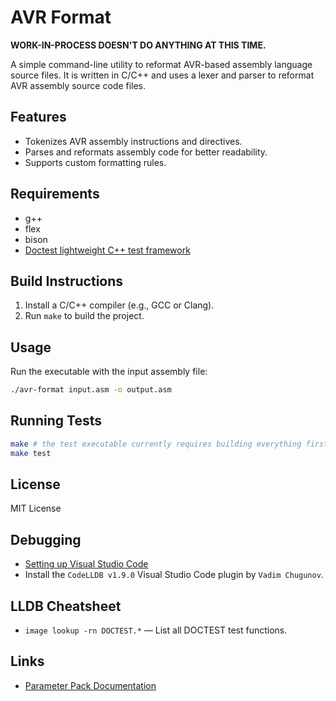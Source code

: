 # AVR Format

**WORK-IN-PROCESS DOESN'T DO ANYTHING AT THIS TIME.**

A simple command-line utility to reformat AVR-based assembly language source files.
It is written in C/C++ and uses a lexer and parser to reformat AVR assembly source code files.

## Features
- Tokenizes AVR assembly instructions and directives.
- Parses and reformats assembly code for better readability.
- Supports custom formatting rules.

## Requirements
* g++
* flex
* bison
* [Doctest lightweight C++ test framework](https://raw.githubusercontent.com/doctest/doctest/master/doctest/doctest.h)

## Build Instructions
1. Install a C/C++ compiler (e.g., GCC or Clang).
2. Run `make` to build the project.

## Usage
Run the executable with the input assembly file:
```bash
./avr-format input.asm -o output.asm
```

## Running Tests
```bash
make # the test executable currently requires building everything first
make test
```

## License
MIT License

## Debugging

* [Setting up Visual Studio Code](https://code.visualstudio.com/docs/cpp/launch-json-reference)
* Install the `CodeLLDB v1.9.0` Visual Studio Code plugin by `Vadim Chugunov`.

## LLDB Cheatsheet

* `image lookup -rn DOCTEST.*` — List all DOCTEST test functions.

## Links

* [Parameter Pack Documentation](https://en.cppreference.com/w/cpp/language/parameter_pack)

